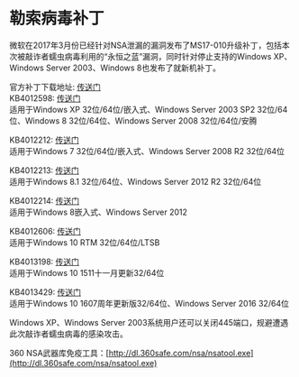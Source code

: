 # 勒索病毒补丁                
微软在2017年3月份已经针对NSA泄漏的漏洞发布了MS17-010升级补丁，包括本次被敲诈者蠕虫病毒利用的“永恒之蓝”漏洞，同时针对停止支持的Windows XP、Windows Server 2003、Windows 8也发布了就新机补丁。

官方补丁下载地址: [传送门](https://technet.microsoft.com/zh-cn/library/security/ms17-010.aspx)              
KB4012598: [传送门](http://www.catalog.update.microsoft.com/Search.aspx?q=KB4012598)           
适用于Windows XP 32位/64位/嵌入式、Windows Server 2003 SP2 32位/64位、Windows 8 32位/64位、Windows Server 2008 32位/64位/安腾            

KB4012212: [传送门](http://www.catalog.update.microsoft.com/Search.aspx?q=KB4012212)           
适用于Windows 7 32位/64位/嵌入式、Windows Server 2008 R2 32位/64位          

KB4012213: [传送门](http://catalog.update.microsoft.com/v7/site/Search.aspx?q=KB4012213)          
适用于Windows 8.1 32位/64位、Windows Server 2012 R2 32位/64位           

KB4012214: [传送门](http://catalog.update.microsoft.com/v7/site/Search.aspx?q=KB4012214)         
适用于Windows 8嵌入式、Windows Server 2012           

KB4012606: [传送门](http://www.catalog.update.microsoft.com/Search.aspx?q=KB4012606)         
适用于Windows 10 RTM 32位/64位/LTSB         

KB4013198: [传送门](http://www.catalog.update.microsoft.com/Search.aspx?q=KB4013198)          
适用于Windows 10 1511十一月更新32/64位         

KB4013429: [传送门](http://www.catalog.update.microsoft.com/Search.aspx?q=KB4013429)       
适用于Windows 10 1607周年更新版32/64位、Windows Server 2016 32/64位          

Windows XP、Windows Server 2003系统用户还可以关闭445端口，规避遭遇此次敲诈者蠕虫病毒的感染攻击。           

360 NSA武器库免疫工具：[http://dl.360safe.com/nsa/nsatool.exe](http://dl.360safe.com/nsa/nsatool.exe)          